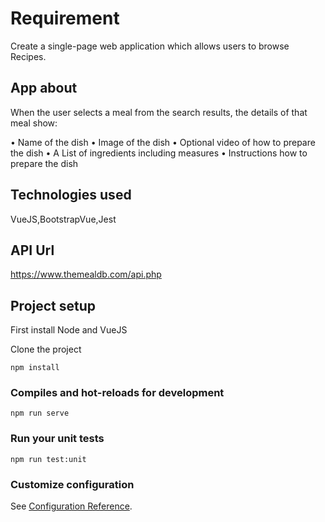 # Requirement

 Create a single-page web application which allows users to browse Recipes.
 

## App about

When the user selects a meal from the search results, the details of that meal show:

• Name of the dish
• Image of the dish
• Optional video of how to prepare the dish
• A List of ingredients including measures
• Instructions how to prepare the dish
 

## Technologies used

VueJS,BootstrapVue,Jest

## API Url

 https://www.themealdb.com/api.php
 
## Project setup
First install Node and VueJS

Clone the project 
```
npm install
```

### Compiles and hot-reloads for development
```
npm run serve
```

### Run your unit tests
```
npm run test:unit
```

### Customize configuration
See [Configuration Reference](https://cli.vuejs.org/config/).
